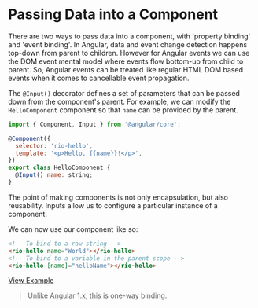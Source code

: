 # Passing Data into a Component

There are two ways to pass data into a component, with 'property binding' and 'event binding'. In Angular, data and event change detection happens top-down from parent to children. However for Angular events we can use the DOM event mental model where events flow bottom-up from child to parent. So, Angular events can be treated like regular HTML DOM based events when it comes to cancellable event propagation.

The `@Input()` decorator defines a set of parameters that can be passed down from the component's parent. For example, we can modify the `HelloComponent` component so that `name` can be provided by the parent.

```js
import { Component, Input } from '@angular/core';

@Component({
  selector: 'rio-hello',
  template: '<p>Hello, {{name}}!</p>',
})
export class HelloComponent {
  @Input() name: string;
}
```

The point of making components is not only encapsulation, but also reusability. Inputs allow us to configure a particular instance of a component.

We can now use our component like so:

```html
<!-- To bind to a raw string -->
<rio-hello name="World"></rio-hello>
<!-- To bind to a variable in the parent scope -->
<rio-hello [name]="helloName"></rio-hello>
```
[View Example](http://plnkr.co/edit/LEtEN9?p=preview)

>Unlike Angular 1.x, this is one-way binding.
